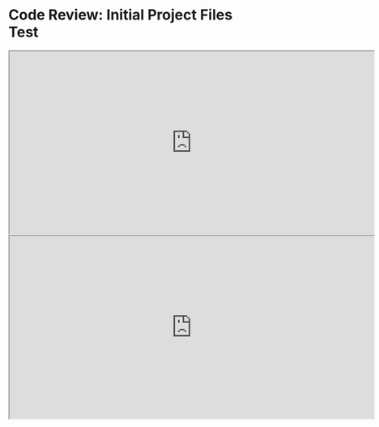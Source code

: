 # Code Review: Initial Project Files Test
<div align="center">
<HTML>
   <CENTER><iframe width="720" height="360"
  src="https://www.youtube.com/watch?v=ePZdA_UjNsE">
  </iframe> </CENTER>
   <CENTER><iframe width="720" height="360"
  src="https://www.youtube.com/watch?v=J36xPWBLcG8">
  </iframe> </CENTER>
</HTML>

</div>
